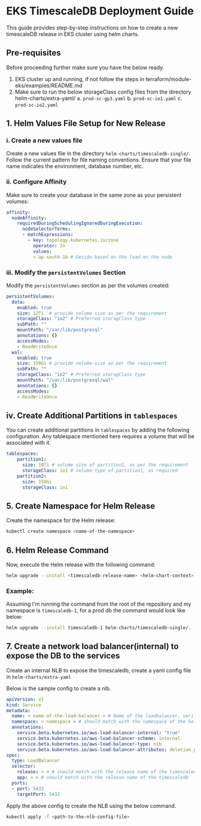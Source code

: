 # EKS TimescaleDB Deployment Guide

This guide provides step-by-step instructions on how to create a new timescaleDB release in EKS cluster using helm charts.

## Pre-requisites

Before proceeding further make sure you have the below ready.
1. EKS cluster up and running, if not follow the steps in terraform/module-eks/examples/README.md 
2. Make sure to run the below storageClass config files from the directory helm-charts/extra-yaml/
    a. `prod-sc-gp3.yaml`
    b. `prod-sc-io1.yaml`
    c. `prod-sc-io2.yaml`

## 1. Helm Values File Setup for New Release

### i. Create a new values file

Create a new values file in the directory `helm-charts/timescaledb-single/`. Follow the current pattern for file naming conventions. Ensure that your file name indicates the environment, database number, etc.

### ii. Configure Affinity

Make sure to create your database in the same zone as your persistent volumes:

```yaml
affinity:
  nodeAffinity:
    requiredDuringSchedulingIgnoredDuringExecution:
      nodeSelectorTerms:
      - matchExpressions:
        - key: topology.kubernetes.io/zone
          operator: In
          values:
          - ap-south-1b # Decide based on the load on the node
```
### iii. Modify the `persistentVolumes` Section

Modify the `persistentVolumes` section as per the volumes created:

```yaml
persistentVolumes:
  data:
    enabled: true
    size: 12Ti  # provide volume-size as per the requirement
    storageClass: "io2" # Preferred storagClass type
    subPath: ""
    mountPath: "/var/lib/postgresql"
    annotations: {}
    accessModes:
    - ReadWriteOnce
  wal:
    enabled: true
    size: 150Gi # provide volume-size as per the requirement
    subPath: ""
    storageClass: "io2" # Preferred storagClass type
    mountPath: "/var/lib/postgresql/wal"
    annotations: {}
    accessModes:
    - ReadWriteOnce
```
## iv. Create Additional Partitions in `tablespaces`

You can create additional partitions in `tablespaces` by adding the following configuration. Any tablespace mentioned here requires a volume that will be associated with it.

```yaml
tablespaces:
    partition1:
      size: 10Ti # volume size of partition1, as per the requirement
      storageClass: io1 # volume-type of partition1, as required
    partition2:
      size: 150Gi
      storageClass: io1
```

## 5. Create Namespace for Helm Release

Create the namespace for the Helm release:

```bash
kubectl create namespace <name-of-the-namespace>
```

## 6. Helm Release Command

Now, execute the Helm release with the following command:

```bash
helm upgrade --install <timescaledb-release-name> <helm-chart-context> -f <path-to-the-values-file> -n <name-of-the-namespace-created>
```

### Example:

Assuming I'm running the command from the root of the repository and my namespace is `timescaledb-1`, for a prod db the command would look like below:

```bash
helm upgrade --install timescaledb-1 helm-charts/timescaledb-single/. -f helm-charts/timescaledb-single/values-prod-1-new-cluster.yaml -n timescaledb-1
```

## 7. Create a network load balancer(internal) to expose the DB to the services

Create an internal NLB to expose the timescaledb, create a yaml config file in `helm-charts/extra-yaml`

Below is the sample config to create a nlb.

```yaml
apiVersion: v1
kind: Service
metadata:
  name: < name-of-the-load-balancer > # Name of the loadbalancer, verify the existing nlb config in 
  namespace: < namespace > # should match with the namespace of the helm release
  annotations:
    service.beta.kubernetes.io/aws-load-balancer-internal: "true"
    service.beta.kubernetes.io/aws-load-balancer-scheme: internal
    service.beta.kubernetes.io/aws-load-balancer-type: nlb
    service.beta.kubernetes.io/aws-load-balancer-attributes: deletion_protection.enabled=true
spec:
  type: LoadBalancer
  selector:
    release: < > # should match with the release name of the timescaledb
    app: < > # should match with the release name of the timescaledb
  ports:
  - port: 5432
    targetPort: 5432
```

Apply the above config to create the NLB using the below command.

```bash
kubectl apply -f <path-to-the-nlb-config-file>
```
